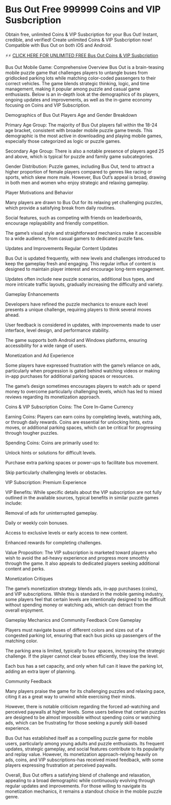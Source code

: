 # Bus Out Free 999999 Coins and VIP Susbcription

Obtain free, unlimited Coins & VIP Susbcription for your Bus Out! Instant, credible, and verified! Create unlimited Coins & VIP Susbcription now! Compatible with Bus Out on both iOS and Android.

⚡⚡ <a href="https://generatenow.bond/new/pages/busout.html">CLICK HERE FOR UNLIMITED FREE Bus Out Coins & VIP Susbcription</a>

Bus Out Mobile Game: Comprehensive Overview
Bus Out is a brain-teasing mobile puzzle game that challenges players to untangle buses from gridlocked parking lots while matching color-coded passengers to their correct vehicles. The game blends strategic thinking, logic, and time management, making it popular among puzzle and casual game enthusiasts. Below is an in-depth look at the demographics of its players, ongoing updates and improvements, as well as the in-game economy focusing on Coins and VIP Subscription.

Demographics of Bus Out Players
Age and Gender Breakdown

Primary Age Group: The majority of Bus Out players fall within the 18-24 age bracket, consistent with broader mobile puzzle game trends. This demographic is the most active in downloading and playing mobile games, especially those categorized as logic or puzzle games.

Secondary Age Group: There is also a notable presence of players aged 25 and above, which is typical for puzzle and family game subcategories.

Gender Distribution: Puzzle games, including Bus Out, tend to attract a higher proportion of female players compared to genres like racing or sports, which skew more male. However, Bus Out’s appeal is broad, drawing in both men and women who enjoy strategic and relaxing gameplay.

Player Motivations and Behavior

Many players are drawn to Bus Out for its relaxing yet challenging puzzles, which provide a satisfying break from daily routines.

Social features, such as competing with friends on leaderboards, encourage replayability and friendly competition.

The game’s visual style and straightforward mechanics make it accessible to a wide audience, from casual gamers to dedicated puzzle fans.

Updates and Improvements
Regular Content Updates

Bus Out is updated frequently, with new levels and challenges introduced to keep the gameplay fresh and engaging. This regular influx of content is designed to maintain player interest and encourage long-term engagement.

Updates often include new puzzle scenarios, additional bus types, and more intricate traffic layouts, gradually increasing the difficulty and variety.

Gameplay Enhancements

Developers have refined the puzzle mechanics to ensure each level presents a unique challenge, requiring players to think several moves ahead.

User feedback is considered in updates, with improvements made to user interface, level design, and performance stability.

The game supports both Android and Windows platforms, ensuring accessibility for a wide range of users.

Monetization and Ad Experience

Some players have expressed frustration with the game’s reliance on ads, particularly when progression is gated behind watching videos or making in-app purchases for additional parking spaces or resources.

The game’s design sometimes encourages players to watch ads or spend money to overcome particularly challenging levels, which has led to mixed reviews regarding its monetization approach.

Coins & VIP Subscription
Coins: The Core In-Game Currency

Earning Coins: Players can earn coins by completing levels, watching ads, or through daily rewards. Coins are essential for unlocking hints, extra moves, or additional parking spaces, which can be critical for progressing through tougher puzzles.

Spending Coins: Coins are primarily used to:

Unlock hints or solutions for difficult levels.

Purchase extra parking spaces or power-ups to facilitate bus movement.

Skip particularly challenging levels or obstacles.

VIP Subscription: Premium Experience

VIP Benefits: While specific details about the VIP subscription are not fully outlined in the available sources, typical benefits in similar puzzle games include:

Removal of ads for uninterrupted gameplay.

Daily or weekly coin bonuses.

Access to exclusive levels or early access to new content.

Enhanced rewards for completing challenges.

Value Proposition: The VIP subscription is marketed toward players who wish to avoid the ad-heavy experience and progress more smoothly through the game. It also appeals to dedicated players seeking additional content and perks.

Monetization Critiques

The game’s monetization strategy blends ads, in-app purchases (coins), and VIP subscriptions. While this is standard in the mobile gaming industry, some players feel that certain levels are intentionally designed to be difficult without spending money or watching ads, which can detract from the overall enjoyment.

Gameplay Mechanics and Community Feedback
Core Gameplay

Players must navigate buses of different colors and sizes out of a congested parking lot, ensuring that each bus picks up passengers of the matching color.

The parking area is limited, typically to four spaces, increasing the strategic challenge. If the player cannot clear buses efficiently, they lose the level.

Each bus has a set capacity, and only when full can it leave the parking lot, adding an extra layer of planning.

Community Feedback

Many players praise the game for its challenging puzzles and relaxing pace, citing it as a great way to unwind while exercising their minds.

However, there is notable criticism regarding the forced ad-watching and perceived paywalls at higher levels. Some users believe that certain puzzles are designed to be almost impossible without spending coins or watching ads, which can be frustrating for those seeking a purely skill-based experience.
 
Bus Out has established itself as a compelling puzzle game for mobile users, particularly among young adults and puzzle enthusiasts. Its frequent updates, strategic gameplay, and social features contribute to its popularity and replay value. However, its monetization approach-relying heavily on ads, coins, and VIP subscriptions-has received mixed feedback, with some players expressing frustration at perceived paywalls.

Overall, Bus Out offers a satisfying blend of challenge and relaxation, appealing to a broad demographic while continuously evolving through regular updates and improvements. For those willing to navigate its monetization mechanics, it remains a standout choice in the mobile puzzle genre.
